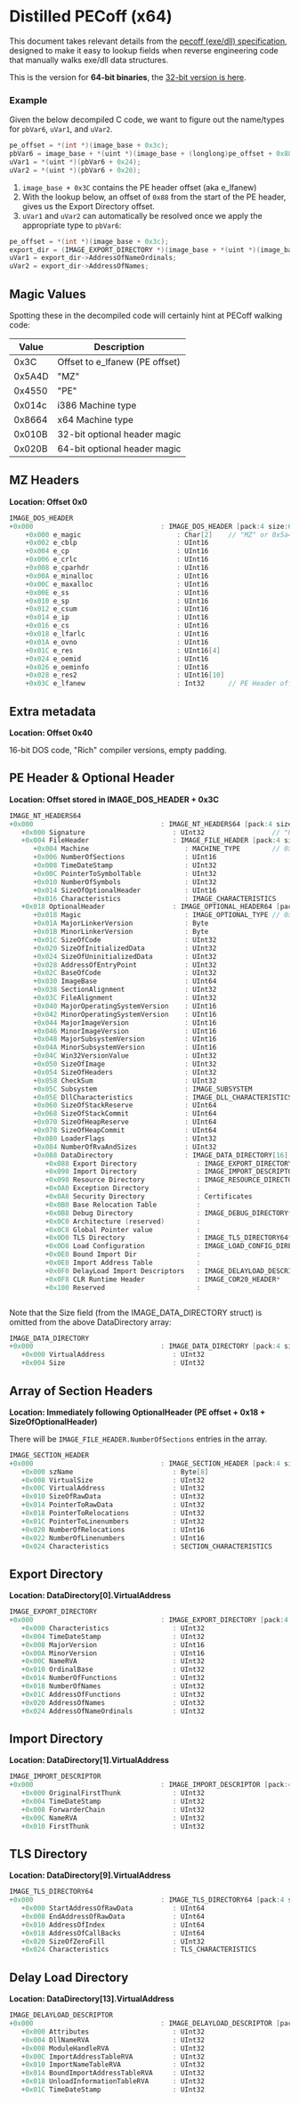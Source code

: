 # Distilled PECoff (x64)

This document takes relevant details from the [pecoff (exe/dll) specification](https://learn.microsoft.com/en-us/windows/win32/debug/pe-format), designed to make it easy to lookup fields when reverse engineering code that manually walks exe/dll data structures.

This is the version for **64-bit binaries**, the [32-bit version is here](pecoff32.md).

### Example

Given the below decompiled C code, we want to figure out the name/types for `pbVar6`, `uVar1`, and `uVar2`.

```cpp
pe_offset = *(int *)(image_base + 0x3c);
pbVar6 = image_base + *(uint *)(image_base + (longlong)pe_offset + 0x88);
uVar1 = *(uint *)(pbVar6 + 0x24);
uVar2 = *(uint *)(pbVar6 + 0x20);
```

1. `image_base + 0x3C` contains the PE header offset (aka e_lfanew)
2. With the lookup below, an offset of `0x88` from the start of the PE header, gives us the Export Directory offset.
3. `uVar1` and `uVar2` can automatically be resolved once we apply the appropriate type to `pbVar6`:

```cpp
pe_offset = *(int *)(image_base + 0x3c);
export_dir = (IMAGE_EXPORT_DIRECTORY *)(image_base + *(uint *)(image_base + (longlong)pe_offset + 0x88));
uVar1 = export_dir->AddressOfNameOrdinals;
uVar2 = export_dir->AddressOfNames;
```

<p/>

## Magic Values

Spotting these in the decompiled code will certainly hint at PECoff walking code:

| Value | Description |
| --- | --- |
| 0x3C | Offset to e_lfanew (PE offset) |
| 0x5A4D | "MZ" |
| 0x4550 | "PE" |
| 0x014c | i386 Machine type |
| 0x8664 | x64 Machine type |
| 0x010B | 32-bit optional header magic |
| 0x020B | 64-bit optional header magic |

<p/>

## MZ Headers

**Location: Offset 0x0**

```cpp
IMAGE_DOS_HEADER
+0x000                                : IMAGE_DOS_HEADER [pack:4 size:64]
    +0x000 e_magic                        : Char[2]    // "MZ" or 0x5a4d
    +0x002 e_cblp                         : UInt16
    +0x004 e_cp                           : UInt16
    +0x006 e_crlc                         : UInt16
    +0x008 e_cparhdr                      : UInt16
    +0x00A e_minalloc                     : UInt16
    +0x00C e_maxalloc                     : UInt16
    +0x00E e_ss                           : UInt16
    +0x010 e_sp                           : UInt16
    +0x012 e_csum                         : UInt16
    +0x014 e_ip                           : UInt16
    +0x016 e_cs                           : UInt16
    +0x018 e_lfarlc                       : UInt16
    +0x01A e_ovno                         : UInt16
    +0x01C e_res                          : UInt16[4]
    +0x024 e_oemid                        : UInt16
    +0x026 e_oeminfo                      : UInt16
    +0x028 e_res2                         : UInt16[10]
    +0x03C e_lfanew                       : Int32      // PE Header offset
```

<p/>

## Extra metadata

**Location: Offset 0x40**

16-bit DOS code, "Rich" compiler versions, empty padding.

<p/>

## PE Header & Optional Header

**Location: Offset stored in IMAGE_DOS_HEADER + 0x3C**

```cpp
IMAGE_NT_HEADERS64
+0x000                                : IMAGE_NT_HEADERS64 [pack:4 size:264]
   +0x000 Signature                      : UInt32                 // "PE\0\0" or 0x4550
   +0x004 FileHeader                     : IMAGE_FILE_HEADER [pack:4 size:20]
      +0x004 Machine                        : MACHINE_TYPE        // 0x8664=x64
      +0x006 NumberOfSections               : UInt16
      +0x008 TimeDateStamp                  : UInt32
      +0x00C PointerToSymbolTable           : UInt32
      +0x010 NumberOfSymbols                : UInt32
      +0x014 SizeOfOptionalHeader           : UInt16
      +0x016 Characteristics                : IMAGE_CHARACTERISTICS
   +0x018 OptionalHeader                 : IMAGE_OPTIONAL_HEADER64 [pack:4 size:240]
      +0x018 Magic                          : IMAGE_OPTIONAL_TYPE // 0x020B=64bit
      +0x01A MajorLinkerVersion             : Byte
      +0x01B MinorLinkerVersion             : Byte
      +0x01C SizeOfCode                     : UInt32
      +0x020 SizeOfInitializedData          : UInt32
      +0x024 SizeOfUninitializedData        : UInt32
      +0x028 AddressOfEntryPoint            : UInt32
      +0x02C BaseOfCode                     : UInt32
      +0x030 ImageBase                      : UInt64
      +0x038 SectionAlignment               : UInt32
      +0x03C FileAlignment                  : UInt32
      +0x040 MajorOperatingSystemVersion    : UInt16
      +0x042 MinorOperatingSystemVersion    : UInt16
      +0x044 MajorImageVersion              : UInt16
      +0x046 MinorImageVersion              : UInt16
      +0x048 MajorSubsystemVersion          : UInt16
      +0x04A MinorSubsystemVersion          : UInt16
      +0x04C Win32VersionValue              : UInt32
      +0x050 SizeOfImage                    : UInt32
      +0x054 SizeOfHeaders                  : UInt32
      +0x058 CheckSum                       : UInt32
      +0x05C Subsystem                      : IMAGE_SUBSYSTEM
      +0x05E DllCharacteristics             : IMAGE_DLL_CHARACTERISTICS
      +0x060 SizeOfStackReserve             : UInt64
      +0x068 SizeOfStackCommit              : UInt64
      +0x070 SizeOfHeapReserve              : UInt64
      +0x078 SizeOfHeapCommit               : UInt64
      +0x080 LoaderFlags                    : UInt32
      +0x084 NumberOfRvaAndSizes            : UInt32
      +0x088 DataDirectory                  : IMAGE_DATA_DIRECTORY[16]
         +0x088 Export Directory               : IMAGE_EXPORT_DIRECTORY*
         +0x090 Import Directory               : IMAGE_IMPORT_DESCRIPTOR*
         +0x098 Resource Directory             : IMAGE_RESOURCE_DIRECTORY*
         +0x0A0 Exception Directory            : 
         +0x0A8 Security Directory             : Certificates
         +0x0B0 Base Relocation Table          : 
         +0x0B8 Debug Directory                : IMAGE_DEBUG_DIRECTORY*
         +0x0C0 Architecture (reserved)        : 
         +0x0C8 Global Pointer value           : 
         +0x0D0 TLS Directory                  : IMAGE_TLS_DIRECTORY64*
         +0x0D8 Load Configuration             : IMAGE_LOAD_CONFIG_DIRECTORY64*
         +0x0E0 Bound Import Dir               : 
         +0x0E8 Import Address Table           : 
         +0x0F0 DelayLoad Import Descriptors   : IMAGE_DELAYLOAD_DESCRIPTOR*
         +0x0F8 CLR Runtime Header             : IMAGE_COR20_HEADER*
         +0x100 Reserved                       : 



```

Note that the Size field (from the IMAGE_DATA_DIRECTORY struct) is omitted from the above DataDirectory array:

```cpp
IMAGE_DATA_DIRECTORY
+0x000                                : IMAGE_DATA_DIRECTORY [pack:4 size:8]
   +0x000 VirtualAddress                 : UInt32
   +0x004 Size                           : UInt32
```

<p/>

## Array of Section Headers

**Location: Immediately following OptionalHeader (PE offset + 0x18 + SizeOfOptionalHeader)**

There will be `IMAGE_FILE_HEADER.NumberOfSections` entries in the array.

```cpp
IMAGE_SECTION_HEADER
+0x000                                : IMAGE_SECTION_HEADER [pack:4 size:40]
   +0x000 szName                         : Byte[8]
   +0x008 VirtualSize                    : UInt32
   +0x00C VirtualAddress                 : UInt32
   +0x010 SizeOfRawData                  : UInt32
   +0x014 PointerToRawData               : UInt32
   +0x018 PointerToRelocations           : UInt32
   +0x01C PointerToLinenumbers           : UInt32
   +0x020 NumberOfRelocations            : UInt16
   +0x022 NumberOfLinenumbers            : UInt16
   +0x024 Characteristics                : SECTION_CHARACTERISTICS
```

<p/>

## Export Directory

**Location: DataDirectory[0].VirtualAddress**

```cpp
IMAGE_EXPORT_DIRECTORY
+0x000                                : IMAGE_EXPORT_DIRECTORY [pack:4 size:40]
   +0x000 Characteristics                : UInt32
   +0x004 TimeDateStamp                  : UInt32
   +0x008 MajorVersion                   : UInt16
   +0x00A MinorVersion                   : UInt16
   +0x00C NameRVA                        : UInt32
   +0x010 OrdinalBase                    : UInt32
   +0x014 NumberOfFunctions              : UInt32
   +0x018 NumberOfNames                  : UInt32
   +0x01C AddressOfFunctions             : UInt32
   +0x020 AddressOfNames                 : UInt32
   +0x024 AddressOfNameOrdinals          : UInt32
```

<p/>

## Import Directory

**Location: DataDirectory[1].VirtualAddress**

```cpp
IMAGE_IMPORT_DESCRIPTOR
+0x000                                : IMAGE_IMPORT_DESCRIPTOR [pack:4 size:20]
   +0x000 OriginalFirstThunk             : UInt32
   +0x004 TimeDateStamp                  : UInt32
   +0x008 ForwarderChain                 : UInt32
   +0x00C NameRVA                        : UInt32
   +0x010 FirstThunk                     : UInt32
```
<p/>

## TLS Directory

**Location: DataDirectory[9].VirtualAddress**

```cpp
IMAGE_TLS_DIRECTORY64
+0x000                                : IMAGE_TLS_DIRECTORY64 [pack:4 size:40]
   +0x000 StartAddressOfRawData          : UInt64
   +0x008 EndAddressOfRawData            : UInt64
   +0x010 AddressOfIndex                 : UInt64
   +0x018 AddressOfCallBacks             : UInt64
   +0x020 SizeOfZeroFill                 : UInt32
   +0x024 Characteristics                : TLS_CHARACTERISTICS
```

<p/>

## Delay Load Directory

**Location: DataDirectory[13].VirtualAddress**

```cpp
IMAGE_DELAYLOAD_DESCRIPTOR
+0x000                                : IMAGE_DELAYLOAD_DESCRIPTOR [pack:4 size:32]
   +0x000 Attributes                     : UInt32
   +0x004 DllNameRVA                     : UInt32
   +0x008 ModuleHandleRVA                : UInt32
   +0x00C ImportAddressTableRVA          : UInt32
   +0x010 ImportNameTableRVA             : UInt32
   +0x014 BoundImportAddressTableRVA     : UInt32
   +0x018 UnloadInformationTableRVA      : UInt32
   +0x01C TimeDateStamp                  : UInt32
```
